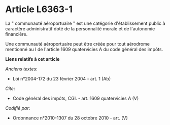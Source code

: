 # Article L6363-1

La " communauté aéroportuaire " est une catégorie d'établissement public à caractère administratif doté de la personnalité
morale et de l'autonomie financière. 

Une communauté aéroportuaire peut être créée pour tout aérodrome mentionné au I de l'article 1609 quatervicies A du code
général des impôts.

**Liens relatifs à cet article**

_Anciens textes_:

  - Loi n°2004-172 du 23 février 2004 - art. 1 (Ab)

_Cite_:

  - Code général des impôts, CGI. - art. 1609 quatervicies A (V)

_Codifié par_:

  - Ordonnance n°2010-1307 du 28 octobre 2010 - art. (V)
